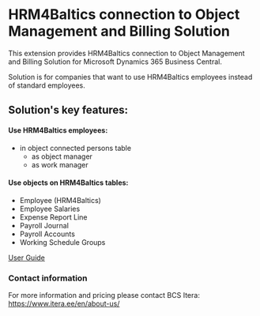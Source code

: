 # HRM4Baltics connection to Object Management and Billing Solution
This extension provides HRM4Baltics connection to Object Management and Billing Solution for Microsoft Dynamics 365 Business Central.  

Solution is for companies that want to use HRM4Baltics employees instead of standard employees.  

## Solution's key features:
#### Use HRM4Baltics employees:
- in object connected persons table
  - as object manager
  - as work manager

#### Use objects on HRM4Baltics tables:
- Employee (HRM4Baltics)
- Employee Salaries
- Expense Report Line
- Payroll Journal
- Payroll Accounts
- Working Schedule Groups
    
    
[User Guide](help.md)

### Contact information
For more information and pricing please contact BCS Itera:<br>
<a href="https://www.itera.ee/en/about-us/" target="_blank">https://www.itera.ee/en/about-us/</a>
